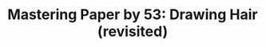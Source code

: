 ---
layout: article
title: "Mastering Paper by 53: Drawing Hair (revisited)"
modified:
categories: mastering-paper
excerpt: "One of my favorite things to draw is long flowing hair. Learn how I create realistic renders in a matter of minutes."
tags: [Paper by 53, tutorial, drawing, painting, iPad]
image:
  feature:
  teaser:
  thumb:
comments:
---